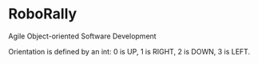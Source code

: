 # RoboRally
Agile Object-oriented Software Development


Orientation is defined by an int:
0 is UP,
1 is RIGHT,
2 is DOWN,
3 is LEFT.
